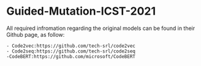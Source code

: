 # Guided-Mutation-ICST-2021

All required infromation regarding the original models can be found in their Github page, as follow:

    - Code2vec:https://github.com/tech-srl/code2vec
    - Code2seq:https://github.com/tech-srl/code2seq
    -CodeBERT:https://github.com/microsoft/CodeBERT
